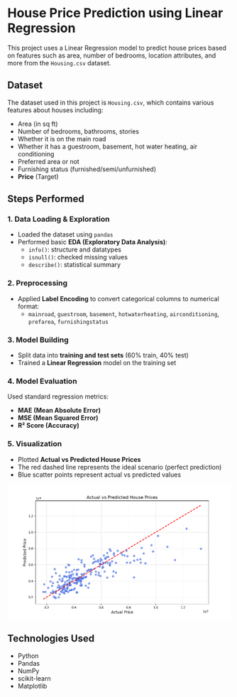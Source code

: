 
# House Price Prediction using Linear Regression

This project uses a Linear Regression model to predict house prices based on features such as area, number of bedrooms, location attributes, and more from the `Housing.csv` dataset.


## Dataset

The dataset used in this project is `Housing.csv`, which contains various features about houses including:

- Area (in sq ft)
- Number of bedrooms, bathrooms, stories
- Whether it is on the main road
- Whether it has a guestroom, basement, hot water heating, air conditioning
- Preferred area or not
- Furnishing status (furnished/semi/unfurnished)
- **Price** (Target)


## Steps Performed

### 1. **Data Loading & Exploration**
- Loaded the dataset using `pandas`
- Performed basic **EDA (Exploratory Data Analysis)**:
  - `info()`: structure and datatypes
  - `isnull()`: checked missing values
  - `describe()`: statistical summary


### 2. **Preprocessing**
- Applied **Label Encoding** to convert categorical columns to numerical format:
  - `mainroad`, `guestroom`, `basement`, `hotwaterheating`, `airconditioning`, `prefarea`, `furnishingstatus`


### 3. **Model Building**
- Split data into **training and test sets** (60% train, 40% test)
- Trained a **Linear Regression** model on the training set



### 4. **Model Evaluation**
Used standard regression metrics:
- **MAE (Mean Absolute Error)**
- **MSE (Mean Squared Error)**
- **R² Score (Accuracy)**


### 5. **Visualization**
- Plotted **Actual vs Predicted House Prices**
- The red dashed line represents the ideal scenario (perfect prediction)
- Blue scatter points represent actual vs predicted values

![House Price Graph](House_Price_graph.png)


## Technologies Used

- Python 
- Pandas
- NumPy
- scikit-learn
- Matplotlib



